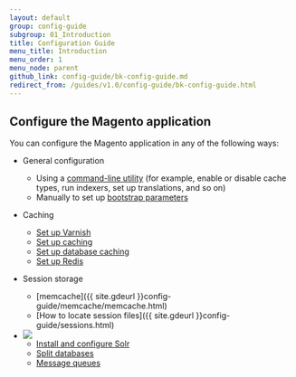 ```yaml
---
layout: default
group: config-guide
subgroup: 01_Introduction
title: Configuration Guide
menu_title: Introduction
menu_order: 1
menu_node: parent
github_link: config-guide/bk-config-guide.md
redirect_from: /guides/v1.0/config-guide/bk-config-guide.html
---
```


<h2 id="configuration">Configure the Magento application</h2>
You can configure the Magento application in any of the following ways:

*	General configuration

	*  	Using a <a href="{{ site.gdeurl }}config-guide/cli/config-cli.html">command-line utility</a> (for example, enable or disable cache types, run indexers, set up translations, and so on)
	*  	Manually to set up <a href="{{ site.gdeurl }}config-guide/bootstrap/magento-bootstrap.html">bootstrap parameters</a>

*	Caching

	*	<a href="{{ site.gdeurl }}config-guide/varnish/config-varnish.html">Set up Varnish</a>
	*  	<a href="{{ site.gdeurl }}config-guide/config/caching.html">Set up caching</a>
	*	<a href="{{ site.gdeurl }}config-guide/database/database.html">Set up database caching</a>
	*	<a href="{{ site.gdeurl }}config-guide/redis/config-redis.html">Set up Redis</a>

*	Session storage
	*	[memcache]({{ site.gdeurl }}config-guide/memcache/memcache.html)
	*	[How to locate session files]({{ site.gdeurl }}config-guide/sessions.html)

*	<img src="{{ site.baseurl }}common/images/ee-only_small.png">

	*	<a href="{{ site.gdeurl }}config-guide/solr/solr-overview.html">Install and configure Solr</a>
	*	<a href="{{ site.gdeurl }}config-guide/multi-master/multi-master.html">Split databases</a>
	*	<a href="{{ site.gdeurl }}config-guide/mq/rabbitmq-overview.html">Message queues</a>





